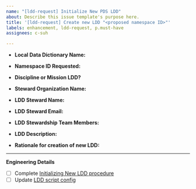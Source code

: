```yaml
---
name: "[ldd-request] Initialize New PDS LDD"
about: Describe this issue template's purpose here.
title: '[ldd-request] Create new LDD "<proposed namespace ID>"'
labels: enhancement, ldd-request, p.must-have
assignees: c-suh

---
```


* **Local Data Dictionary Name:**
<!-- Long name of the proposed LDD. For example, Imaging, Spectral, Survey, Geometry, Mars 2020-->

* **Namespace ID Requested:**
<!-- examples: img, geom, spectral, mars2020, ladee, etc. -->

* **Discipline or Mission LDD?** 
<!-- Is the planned LDD a mission-specific dictionary, or a multi-mission, discipline dictionary? -->

* **Steward Organization Name:** 
<!-- examples: PDS PPI Node, PDS EN Node, PDS RMS Node, PSA, JAXA -->

* **LDD Steward Name:** 
<!-- Name of lead point of contact from steward organization -->

* **LDD Steward Email:** 
<!-- email address of LDD Steward -->

* **LDD Stewardship Team Members:** 
<!-- Github usernames for all members of the LDD Stewardship Team. For more information on the responsibilities of the LDD Stewardship Team, see https://pds-data-dictionaries.github.io/development/ldd-create.html#who-is-the-ldd-stewardship-team -->

* **LDD Description:**
<!--  Brief description of the LDD. This description will be used on the PDS Data Dictionaries website here: https://pds.nasa.gov/datastandards/dictionaries/ -->

* **Rationale for creation of new LDD:**
<!-- Describe why this LDD is needed -->

---
<!-- For internal use by PDS EN Operations Team-->
**Engineering Details**
- [ ] Complete [Initializing New LDD procedure](https://pds-data-dictionaries.github.io/development/ldd-create.html#initializing-new-ldd)
- [ ] Update [LDD script config](https://github.com/NASA-PDS/pdsen-operations/blob/master/conf/ldds/config.yml)
